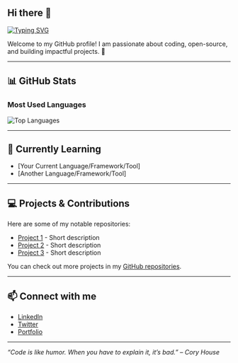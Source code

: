 ## Hi there 👋

[![Typing SVG](https://readme-typing-svg.demolab.com/?lines=I+am+Chandra+Lokesh;Coffee-powered+Java+Developer;From+Design+to+Development;I+build+both+functional+and;User-friendly+Applications)](https://git.io/typing-svg)


Welcome to my GitHub profile! I am passionate about coding, open-source, and building impactful projects. 🚀

---

## 📊 GitHub Stats

<!-- ### GitHub Contribution Stats
![Your Name's GitHub stats](https://github-readme-stats.vercel.app/api?username=chandra-lokesh&show_icons=true&theme=radical) -->

### Most Used Languages
![Top Languages](https://github-readme-stats.vercel.app/api/top-langs/?username=chandra-lokesh&layout=compact&theme=radical)

---

## 🌱 Currently Learning
- [Your Current Language/Framework/Tool]
- [Another Language/Framework/Tool]

---

## 💻 Projects & Contributions
Here are some of my notable repositories:

- [Project 1](https://github.com/YOUR_GITHUB_USERNAME/PROJECT_1) - Short description
- [Project 2](https://github.com/YOUR_GITHUB_USERNAME/PROJECT_2) - Short description
- [Project 3](https://github.com/YOUR_GITHUB_USERNAME/PROJECT_3) - Short description

You can check out more projects in my [GitHub repositories](https://github.com/YOUR_GITHUB_USERNAME?tab=repositories).

---

## 📫 Connect with me
- [LinkedIn](https://www.linkedin.com/in/YOUR_LINKEDIN)
- [Twitter](https://twitter.com/YOUR_TWITTER)
- [Portfolio](https://YOUR_WEBSITE)

---

*“Code is like humor. When you have to explain it, it’s bad.” – Cory House*



<!--
**chandra-lokesh/chandra-lokesh** is a ✨ _special_ ✨ repository because its `README.md` (this file) appears on your GitHub profile.

Here are some ideas to get you started:

- 🔭 I’m currently working on ...
- 🌱 I’m currently learning ...
- 👯 I’m looking to collaborate on ...
- 🤔 I’m looking for help with ...
- 💬 Ask me about ...
- 📫 How to reach me: ...
- 😄 Pronouns: ...
- ⚡ Fun fact: ...
-->
